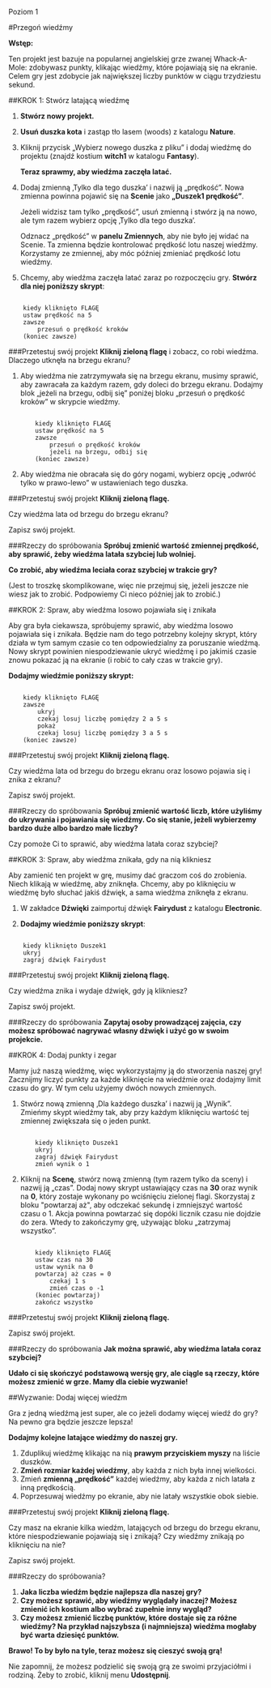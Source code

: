 Poziom 1

#Przegoń wiedźmy

__Wstęp:__

Ten projekt jest bazuje na popularnej angielskiej grze zwanej Whack-A-Mole: zdobywasz punkty, klikając wiedźmy, które pojawiają się na ekranie. Celem gry jest zdobycie jak największej liczby punktów w ciągu trzydziestu sekund.

##KROK 1: Stwórz latającą wiedźmę

1. __Stwórz nowy projekt.__
2. __Usuń duszka kota__ i zastąp tło lasem (woods) z katalogu __Nature__.
3. Kliknij przycisk „Wybierz nowego duszka z pliku” i dodaj wiedźmę do projektu (znajdź kostium __witch1__ w katalogu __Fantasy__).

    __Teraz sprawmy, aby wiedźma zaczęła latać.__

4. Dodaj zmienną ‚Tylko dla tego duszka’ i nazwij ją „prędkość”. Nowa zmienna powinna pojawić się na __Scenie__ jako __„Duszek1 prędkość”__.

    Jeżeli widzisz tam tylko „prędkość”, usuń zmienną i stwórz ją na nowo, ale tym razem wybierz opcję ‚Tylko dla tego duszka’.

    Odznacz „prędkość” w __panelu Zmiennych__, aby nie było jej widać na Scenie. Ta zmienna będzie kontrolować prędkość lotu naszej wiedźmy. Korzystamy ze zmiennej, aby móc później zmieniać prędkość lotu wiedźmy.

5. Chcemy, aby wiedźma zaczęła latać zaraz po rozpoczęciu gry. __Stwórz dla niej poniższy skrypt__:

```scratch

	kiedy kliknięto FLAGĘ
	ustaw prędkość na 5
	zawsze
		przesuń o prędkość kroków
	(koniec zawsze)
```

###Przetestuj swój projekt
__Kliknij zieloną flagę__ i zobacz, co robi wiedźma. Dlaczego utknęła na brzegu ekranu?

1. Aby wiedźma nie zatrzymywała się na brzegu ekranu, musimy sprawić, aby zawracała za każdym razem, gdy doleci do brzegu ekranu. Dodajmy blok „jeżeli na brzegu, odbij się” poniżej bloku „przesuń o prędkość kroków” w skrypcie wiedźmy.

    ```scratch

        kiedy kliknięto FLAGĘ
        ustaw prędkość na 5
        zawsze
            przesuń o prędkość kroków
            jeżeli na brzegu, odbij się
        (koniec zawsze)
    ```

2. Aby wiedźma nie obracała się do góry nogami, wybierz opcję „odwróć tylko w prawo-lewo” w ustawieniach tego duszka.

###Przetestuj swój projekt
__Kliknij zieloną flagę.__

Czy wiedźma lata od brzegu do brzegu ekranu?

Zapisz swój projekt.

###Rzeczy do spróbowania
__Spróbuj zmienić wartość zmiennej prędkość, aby sprawić, żeby wiedźma latała szybciej lub wolniej.__

__Co zrobić, aby wiedźma leciała coraz szybciej w trakcie gry?__

(Jest to troszkę skomplikowane, więc nie przejmuj się, jeżeli jeszcze nie wiesz jak to zrobić. Podpowiemy Ci nieco później jak to zrobić.)

##KROK 2: Spraw, aby wiedźma losowo pojawiała się i znikała

Aby gra była ciekawsza, spróbujemy sprawić, aby wiedźma losowo pojawiała się i znikała. Będzie nam do tego potrzebny kolejny skrypt, który działa w tym samym czasie co ten odpowiedzialny za poruszanie wiedźmą. Nowy skrypt powinien niespodziewanie ukryć wiedźmę i po jakimiś czasie znowu pokazać ją na ekranie (i robić to cały czas w trakcie gry).

__Dodajmy wiedźmie poniższy skrypt:__

```scratch

	kiedy kliknięto FLAGĘ
	zawsze
		ukryj
		czekaj losuj liczbę pomiędzy 2 a 5 s
		pokaż
		czekaj losuj liczbę pomiędzy 3 a 5 s
	(koniec zawsze)
```
###Przetestuj swój projekt
__Kliknij zieloną flagę.__

Czy wiedźma lata od brzegu do brzegu ekranu oraz losowo pojawia się i znika z ekranu?

Zapisz swój projekt.

###Rzeczy do spróbowania
__Spróbuj zmienić wartość liczb, które użyliśmy do ukrywania i pojawiania się wiedźmy. Co się stanie, jeżeli wybierzemy bardzo duże albo bardzo małe liczby?__

Czy pomoże Ci to sprawić, aby wiedźma latała coraz szybciej?

##KROK 3: Spraw, aby wiedźma znikała, gdy na nią klikniesz

Aby zamienić ten projekt w grę, musimy dać graczom coś do zrobienia. Niech klikają w wiedźmę, aby zniknęła. Chcemy, aby po kliknięciu w wiedźmę było słuchać jakiś dźwięk, a sama wiedźma zniknęła z ekranu.

1. W zakładce __Dźwięki__ zaimportuj dźwięk __Fairydust__ z katalogu __Electronic__.

2. __Dodajmy wiedźmie poniższy skrypt__:

```scratch

	kiedy kliknięto Duszek1
	ukryj
	zagraj dźwięk Fairydust
```

###Przetestuj swój projekt
__Kliknij zieloną flagę.__

Czy wiedźma znika i wydaje dźwięk, gdy ją klikniesz?

Zapisz swój projekt.

###Rzeczy do spróbowania
__Zapytaj osoby prowadzącej zajęcia, czy możesz spróbować nagrywać własny dźwięk i użyć go w swoim projekcie.__

##KROK 4: Dodaj punkty i zegar

Mamy już naszą wiedźmę, więc wykorzystajmy ją do stworzenia naszej gry! Zacznijmy liczyć punkty za każde kliknięcie na wiedźmie oraz dodajmy limit czasu do gry. W tym celu użyjemy dwóch nowych zmiennych.

1. Stwórz nową zmienną ‚Dla każdego duszka’ i nazwij ją „Wynik”. Zmieńmy skypt wiedźmy tak, aby przy każdym kliknięciu wartość tej zmiennej zwiększała się o jeden punkt.

    ```scratch

        kiedy kliknięto Duszek1
        ukryj
        zagraj dźwięk Fairydust
        zmień wynik o 1
    ```

2. Kliknij na __Scenę__, stwórz nową zmienną (tym razem tylko da sceny) i nazwij ją „czas”. Dodaj nowy skrypt ustawiający czas na __30__ oraz wynik na __0__, który zostaje wykonany po wciśnięciu zielonej flagi. Skorzystaj z bloku "powtarzaj aż", aby odczekać sekundę i zmniejszyć wartość czasu o 1. Akcja powinna powtarzać się dopóki licznik czasu nie dojdzie do zera. Wtedy to zakończymy grę, używając bloku „zatrzymaj wszystko”.

    ```scratch

        kiedy kliknięto FLAGĘ
        ustaw czas na 30
        ustaw wynik na 0
        powtarzaj aż czas = 0
            czekaj 1 s
            zmień czas o -1
        (koniec powtarzaj)
        zakończ wszystko
    ```

###Przetestuj swój projekt
__Kliknij zieloną flagę.__

Zapisz swój projekt.

###Rzeczy do spróbowania
__Jak można sprawić, aby wiedźma latała coraz szybciej?__

__Udało ci się skończyć podstawową wersję gry, ale ciągle są rzeczy, które możesz zmienić w grze. Mamy dla ciebie wyzwanie!__

##Wyzwanie: Dodaj więcej wiedźm

Gra z jedną wiedźmą jest super, ale co jeżeli dodamy więcej wiedź do gry? Na pewno gra będzie jeszcze lepsza!

__Dodajmy kolejne latające wiedźmy do naszej gry.__

1. Zduplikuj wiedźmę klikając na nią __prawym przyciskiem myszy__ na liście duszków.
2. __Zmień rozmiar każdej wiedźmy__, aby każda z nich była innej wielkości.
3. Zmień __zmienną „prędkość”__ każdej wiedźmy, aby każda z nich latała z inną prędkością.
4. Poprzesuwaj wiedźmy po ekranie, aby nie latały wszystkie obok siebie.

###Przetestuj swój projekt
__Kliknij zieloną flagę.__

Czy masz na ekranie kilka wiedźm, latających od brzegu do brzegu ekranu, które niespodziewanie pojawiają się i znikają? Czy wiedźmy znikają po kliknięciu na nie?

Zapisz swój projekt.

###Rzeczy do spróbowania?

1. __Jaka liczba wiedźm będzie najlepsza dla naszej gry?__
2. __Czy możesz sprawić, aby wiedźmy wyglądały inaczej? Możesz zmienić ich kostium albo wybrać zupełnie inny wygląd?__
3. __Czy możesz zmienić liczbę punktów, które dostaje się za różne wiedźmy? Na przykład najszybsza (i najmniejsza) wiedźma mogłaby być warta dziesięć punktów.__

__Brawo! To by było na tyle, teraz możesz się cieszyć swoją grą!__

Nie zapomnij, że możesz podzielić się swoją grą ze swoimi przyjaciółmi i rodziną. Żeby to zrobić, kliknij menu __Udostępnij__.
